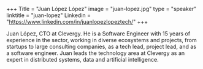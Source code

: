 +++
Title = "Juan López López"
image = "juan-lopez.jpg"
type = "speaker"
linktitle = "juan-lopez"
Linkedin = "https://www.linkedin.com/in/juanlopezlopeztech/"
+++

Juan López, CTO at Clevergy. He is a Software Engineer with 15 years of experience in the sector, working in diverse ecosystems and projects, from startups to large consulting companies, as a tech lead, project lead, and as a software engineer. Juan leads the technology area at Clevergy as an expert in distributed systems, data and artificial intelligence.
